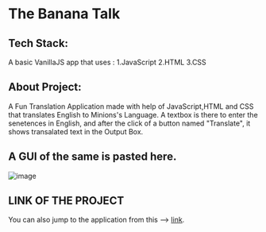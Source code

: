 # The Banana Talk

## Tech Stack:
A basic VanillaJS app that uses :
1.JavaScript
2.HTML
3.CSS
   
## About Project:

A Fun Translation Application made with help of JavaScript,HTML and CSS that translates English to Minions's Language.
A textbox is there to enter the senetences in English, and after the click of a button named "Translate", 
it shows transalated text in the Output Box.

## A GUI of the same is pasted here.
![image](https://user-images.githubusercontent.com/56500938/205605251-80d8fa5b-b04c-4b5b-9acc-9ea72f79ff22.png)

## LINK OF THE PROJECT
You can also jump to the application from this --> [link](https://ayushjoshi-banana-app.netlify.app/).
